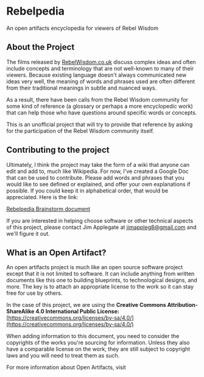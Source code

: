# Rebelpedia
An open artifacts encyclopedia for viewers of Rebel Wisdom

## About the Project
The films released by [RebelWisdom.co.uk](https://www.RebelWisdom.co.uk/) discuss complex ideas and often include concepts and terminology that are not well-known to many of their viewers. Because existing language doesn't always communicated new ideas very well, the meaning of words and phrases used are often different from their traditional meanings in subtle and nuanced ways.

As a result, there have been calls from the Rebel Wisdom community for some kind of reference (a glossary or perhaps a more encyclopedic work) that can help those who have questions around specific words or concepts.

This is an unofficial project that will try to provide that reference by asking for the participation of the Rebel Wisdom community itself.

## Contributing to the project
Ultimately, I think the project may take the form of a wiki that anyone can edit and add to, much like Wikipedia. For now, I've created a Google Doc that can be used to contribute. Please add words and phrases that you would like to see defined or explained, and offer your own explanations if possible. If you could keep it in alphabetical order, that would be appreciated. Here is the link:

[Rebelpedia Brainstorm document](https://docs.google.com/document/d/1YiOt60CwLd-hsPj53DIjKxcUOqmMpiwzvUn9YO02_vE/edit?usp=sharing)

If you are interested in helping choose software or other technical aspects of this project, please contact Jim Applegate at jimappleg8@gmail.com and we'll figure it out.

## What is an Open Artifact?
An open artifacts project is much like an open source software project except that it is not limited to software. It can include anything from written documents like this one to building blueprints, to technological designs, and more. The key is to attach an appropriate license to the work so it can stay free for use by others.

In the case of this project, we are using the **Creative Commons Attribution-ShareAlike 4.0 International Public License:** [https://creativecommons.org/licenses/by-sa/4.0/](https://creativecommons.org/licenses/by-sa/4.0/)

When adding information to this document, you need to consider the copyrights of the works you're sourcing for information. Unless they also have a comparable license on the work, they are still subject to copyright laws and you will need to treat them as such.

For more information about Open Artifacts, visit [](https://openartifacts.org/)


